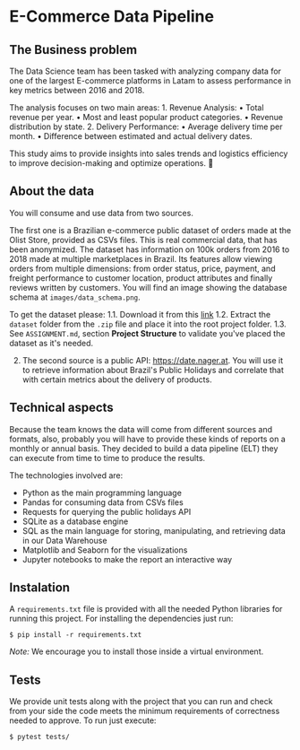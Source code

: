 # E-Commerce Data Pipeline

## The Business problem

The Data Science team has been tasked with analyzing company data for one of the largest E-commerce platforms in Latam to assess performance in key metrics between 2016 and 2018.

The analysis focuses on two main areas:
	1.	Revenue Analysis:
	•	Total revenue per year.
	•	Most and least popular product categories.
	•	Revenue distribution by state.
	2.	Delivery Performance:
	•	Average delivery time per month.
	•	Difference between estimated and actual delivery dates.

This study aims to provide insights into sales trends and logistics efficiency to improve decision-making and optimize operations. 🚀

## About the data

You will consume and use data from two sources.

The first one is a Brazilian e-commerce public dataset of orders made at the Olist Store, provided as CSVs files. This is real commercial data, that has been anonymized. The dataset has information on 100k orders from 2016 to 2018 made at multiple marketplaces in Brazil. Its features allow viewing orders from multiple dimensions: from order status, price, payment, and freight performance to customer location, product attributes and finally reviews written by customers. You will find an image showing the database schema at `images/data_schema.png`. 

To get the dataset please:
1.1.  Download it from this [link](https://drive.google.com/file/d/1HIy4LNNQESuXUj-u_mNJTCGCRrCeSbo-/view?usp=share_link)
1.2. Extract the `dataset` folder from the `.zip` file and place it into the root project folder. 
1.3. See `ASSIGNMENT.md`, section **Project Structure** to validate you've placed the dataset as it's needed.

2. The second source is a public API: https://date.nager.at. You will use it to retrieve information about Brazil's Public Holidays and correlate that with certain metrics about the delivery of products.

## Technical aspects

Because the team knows the data will come from different sources and formats, also, probably you will have to provide these kinds of reports on a monthly or annual basis. They decided to build a data pipeline (ELT) they can execute from time to time to produce the results.

The technologies involved are:

- Python as the main programming language
- Pandas for consuming data from CSVs files
- Requests for querying the public holidays API
- SQLite as a database engine
- SQL as the main language for storing, manipulating, and retrieving data in our Data Warehouse
- Matplotlib and Seaborn for the visualizations
- Jupyter notebooks to make the report an interactive way

## Instalation

A `requirements.txt` file is provided with all the needed Python libraries for running this project. For installing the dependencies just run:

```console
$ pip install -r requirements.txt
```

*Note:* We encourage you to install those inside a virtual environment.


## Tests

We provide unit tests along with the project that you can run and check from your side the code meets the minimum requirements of correctness needed to approve. To run just execute:

```console
$ pytest tests/
```
